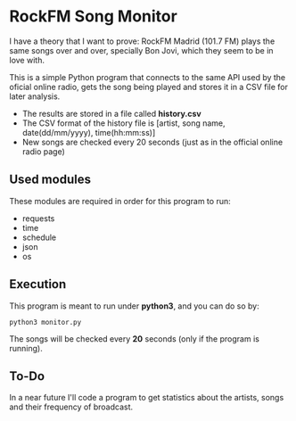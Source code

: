 # RockFM Song Monitor

I have a theory that I want to prove: RockFM Madrid (101.7 FM) plays the same songs over and over, specially Bon Jovi, which they seem to be in love with.

This is a simple Python program that connects to the same API used by the oficial online radio, gets the song being played and stores it in a CSV file for later analysis.

- The results are stored in a file called **history.csv**
- The CSV format of the history file is [artist, song name, date(dd/mm/yyyy), time(hh:mm:ss)]
- New songs are checked every 20 seconds (just as in the official online radio page)

## Used modules

These modules are required in order for this program to run:

- requests
- time
- schedule
- json
- os

## Execution

This program is meant to run under **python3**, and you can do so by:

`python3 monitor.py`

The songs will be checked every **20** seconds (only if the program is running).

## To-Do

In a near future I'll code a program to get statistics about the artists, songs and their frequency of broadcast.

